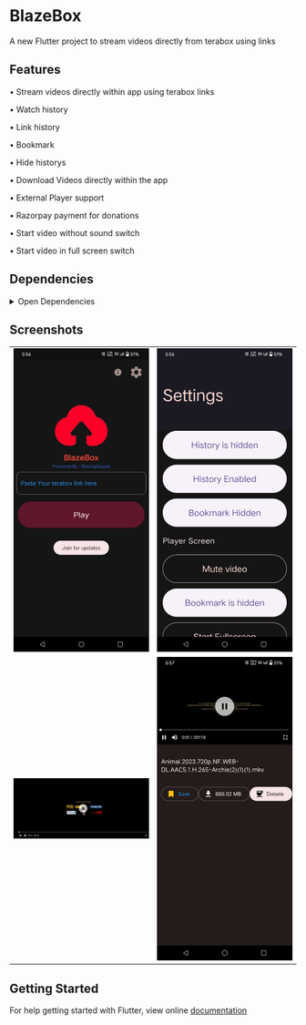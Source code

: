 # BlazeBox

A new Flutter project to stream videos directly from terabox using links

## Features

• Stream videos directly within app using terabox links

• Watch history

• Link history 

• Bookmark

• Hide historys

• Download Videos directly within the app

• External Player support

• Razorpay payment for donations 

• Start video without sound switch

• Start video in full screen switch

## Dependencies 

<details>
  <summary>Open Dependencies</summary>
  <kbd>video_player : ^2.8.3</kbd>
  <kbd>flick_video_player : ^0.7.0</kbd>
  <kbd>get : ^4.6.6</kbd>
  <kbd>url_launcher : ^6.2.5</kbd>
  <kbd>dio: ^5.4.2+1</kbd>
  <kbd>flutter_downloader: ^1.11.6</kbd>
  <kbd>path_provider : ^2.1.2</kbd>
  <kbd>loading_animation_widget: ^1.2.1</kbd>
  <kbd>quickalert : ^1.1.0</kbd>
  <kbd>hive : ^2.2.3</kbd>
  <kbd>hive_flutter : ^1.1.0</kbd>
  <kbd>permission_handler: ^11.3.1</kbd>
  <kbd>fast_cached_network_image: ^1.2.9</kbd>
  <kbd>share_plus : ^6.3.4</kbd>
  <kbd>receive_sharing_intent_plus : ^1.0.1</kbd>
</details>

## Screenshots

<table>
  <tr>
    <td width = 50%>
      <img src="https://raw.githubusercontent.com/Santo-Philip/blazebox/main/assets/IMG_20240729_233059_284.jpg">
    </td>
    <td width = 50%>
      <img src="https://raw.githubusercontent.com/Santo-Philip/blazebox/main/assets/IMG_20240729_233110_148.jpg">
    </td>
  </tr>
  <tr>
    <td width = 50%>
      <img src="https://raw.githubusercontent.com/Santo-Philip/blazebox/main/assets/IMG_20240729_233121_033.jpg">
    </td>
    <td width = 50%>
      <img src="https://raw.githubusercontent.com/Santo-Philip/blazebox/main/assets/IMG_20240729_233115_216.jpg">
    </td>
  </tr>
</table>


## Getting Started
For help getting started with Flutter, view online [documentation]("https://flutter.dev/")
  
